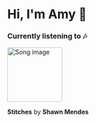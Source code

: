 # Hi, I'm Amy 👋

### Currently listening to :notes:
<img src="https://i.scdn.co/image/ab67616d0000b273d26246b23c8bfa8ce543b3bb" alt="Song image" width="125px" height="125px">

**Stitches** by **Shawn Mendes**

<!--
**asywe16/asywe16** is a ✨ _special_ ✨ repository because its `README.md` (this file) appears on your GitHub profile.

Here are some ideas to get you started:

- 🔭 I’m currently working on ...
- 🌱 I’m currently learning ...
- 👯 I’m looking to collaborate on ...
- 🤔 I’m looking for help with ...
- 💬 Ask me about ...
- 📫 How to reach me: ...
- 😄 Pronouns: ...
- ⚡ Fun fact: ...
-->
